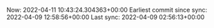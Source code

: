 Now: 2022-04-11 10:43:24.304363+00:00 Earliest commit since sync: 2022-04-09 12:58:56+00:00 Last sync: 2022-04-09 02:56:13+00:00
